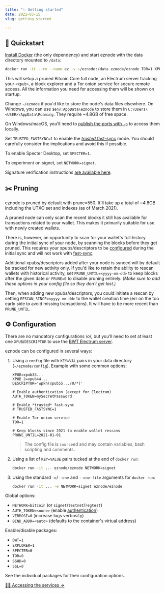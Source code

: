 ```yaml
---
title: "✨ Getting started"
date: 2021-03-15
slug: getting-started

---
```

## 🚀 Quickstart

[Install Docker](https://docs.docker.com/get-docker/) (the only dependency) and start eznode with the data directory mounted to `/data`:

```bash
docker run -it --rm --name ez -v ~/eznode:/data eznode/eznode TOR=1 XPUB=<xpub>
```

This will setup a pruned Bitcoin Core full node, an Electrum server tracking your `<xpub>`, a block explorer and a Tor onion service for secure remote access. All the information you need for accessing them will be shown on startup.

Change `~/eznode` if you'd like to store the node's data files elsewhere. On Windows, you can use `$env:AppData\eznode` to store them in `C:\Users\<USER>\AppData\Roaming`. They require \~4.8GB of free space.

On Windows/macOS, you'll need to [publish the ports with `-p`](accessing#connecting-locally) to access them locally.

Set `TRUSTED_FASTSYNC=1` to enable the [_trusted_ fast-sync](packages#fast-sync) mode. You should carefully consider the implications and avoid this if possible.

To enable Specter Desktop, set `SPECTER=1`.

To experiment on signet, set `NETWORK=signet`.

Signature verification instructions [are available here](signed-images).

## ✂️ Pruning

eznode is pruned by default with prune=550. It'll take up a total of \~4.8GB including the UTXO set and indexes (as of March 2021).

A pruned node can only scan the recent blocks it still has available for transactions related to your wallet. This makes it primarily suitable for use with newly created wallets.

There is, however, an opportunity to scan for your wallet's full history during the initial sync of your node, by scanning the blocks before they get pruned. This requires your xpubs/descriptors to be [configured](getting-started#configuration) during the initial sync and will not work with [fast-sync](packages#fast-sync).

Additional xpubs/descriptors added after your node is synced will by default be tracked for new activity only.
If you'd like to retain the ability to rescan wallets with historical activity, set `PRUNE_UNTIL=<yyyy-mm-dd>` to keep blocks after the given date or `PRUNE=0` to disable pruning entirely. _(Make sure to add these options in your config file so they don't get lost.)_

Then, when adding new xpubs/descriptors, you could initiate a rescan by setting `RESCAN_SINCE=<yyyy-mm-dd>` to the wallet creation time (err on the too early side to avoid missing transactions). It will have to be more recent than `PRUNE_UNTIL`.

## ⚙️ Configuration

There are no mandatory configurations \\o/, but you'll need to set at least one `XPUB`/`DESCRIPTOR` to use the [BWT Electrum server](packages#bitcoin-wallet-tracker).

eznode can be configured in several ways:

1. Using a `config` file with `KEY=VAL` pairs in your data directory (`~/eznode/config`). Example with some common options:

       XPUB=xpub33...
       XPUB_2=xpub44...
       DESCRIPTOR='wpkh(xpub55.../0/*)'
       
       # Enable authentication (except for Electrum)
       AUTH_TOKEN=mySecretPassword
       
       # Enable *trusted* fast-sync
       # TRUSTED_FASTSYNC=1
       
       # Enable Tor onion service
       TOR=1
       
       # Keep blocks since 2021 to enable wallet rescans
       PRUNE_UNTIL=2021-01-01

   > The config file is `source`ed and may contain variables, bash scripting and comments.
2. Using a list of `KEY=VALUE` pairs tucked at the end of `docker run`:

   ```bash
   docker run -it ... eznode/eznode NETWORK=signet
   ```
3. Using the standard `-e`/`--env` and `--env-file` arguments for `docker run`:

   ```bash
   docker run -it ... -e NETWORK=signet eznode/eznode
   ```

Global options:

* `NETWORK=bitcoin` (or `signet`/`testnet`/`regtest`)
* `AUTH_TOKEN=<none>` (enable [authentication](accessing#authentication))
* `VERBOSE=0` (increase logs verbosity)
* `BIND_ADDR=<auto>` (defaults to the container's virtual address)

Enable/disable packages:

* `BWT=1`
* `EXPLORER=1`
* `SPECTER=0`
* `TOR=0`
* `SSHD=0`
* `SSL=0`

See the individual packages for their configuration options.

<div class="docs-nav"><span></span>

[👩‍💻 Accessing the services →](accessing)

</div>